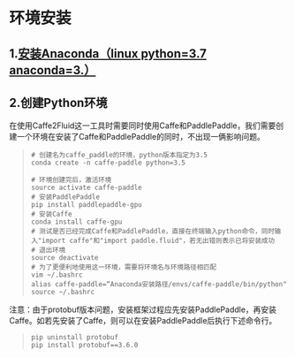 # 环境安装
## 1.[安装Anaconda（linux python=3.7 anaconda=3.）](https://docs.anaconda.com/anaconda/install/)
## 2.创建Python环境

在使用Caffe2Fluid这一工具时需要同时使用Caffe和PaddlePaddle，我们需要创建一个环境在安装了Caffe和PaddlePaddle的同时，不出现一俩影响问题。
> ```shell
> # 创建名为caffe_paddle的环境，python版本指定为3.5
> conda create -n caffe-paddle python=3.5
>
> # 环境创建完后，激活环境
> source activate caffe-paddle
> # 安装PaddlePaddle
> pip install paddlepaddle-gpu
> # 安装Caffe
> conda install caffe-gpu
> # 测试是否已经完成Caffe和PaddlePaddle，直接在终端输入python命令，同时输入"import caffe"和"import paddle.fluid"，若无出错则表示已将安装成功
> # 退出环境
> source deactivate
> # 为了更便利地使用这一环境，需要将环境名与环境路径相匹配
> vim ~/.bashrc
> alias caffe-paddle=“Anaconda安装路径/envs/caffe-paddle/bin/python"
>source ~/.bashrc
> ```
注意：由于protobuf版本问题，安装框架过程应先安装PaddlePaddle，再安装Caffe。如若先安装了Caffe，则可以在安装PaddlePaddle后执行下述命令行。
> ```shell
> pip uninstall protobuf
> pip install protobuf==3.6.0
> ```
